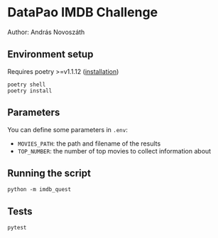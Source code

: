 # DataPao IMDB Challenge

Author: András Novoszáth

## Environment setup

Requires poetry >=v1.1.12 ([installation](https://python-poetry.org/docs/#installation))

```shell
poetry shell
poetry install
```

## Parameters

You can define some parameters in `.env`:

- `MOVIES_PATH`: the path and filename of the results
- `TOP_NUMBER`: the number of top movies to collect information about

## Running the script

```shell
python -m imdb_quest
```

## Tests

```shell
pytest
```
